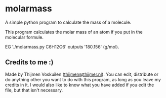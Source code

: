 # molarmass
A simple python program to calculate the mass of a molecule.

This program calculates the molar mass of an atom if you put in the molecular formule.

EG './molarmass.py C6H12O6' outputs '180.156' (g/mol).

## Credits to me :)
Made by Thijmen Voskuilen (thijmen@thijmer.nl). You can edit, distribute or do anything other you want to do with this program, as long as you leave my credits in it. I would also like to know what you have added if you edit the file, but that isn't necessary.

